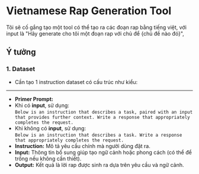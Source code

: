 # Vietnamese Rap Generation Tool
Tôi sẽ cố gắng tạo một tool có thể tạo ra các đoạn rap bằng tiếng việt, với input là "Hãy generate cho tôi một đoạn rap với chủ để {chủ đề nào đó}",

## Ý tưởng
### 1. Dataset
- Cần tạo 1 instruction dataset có cấu trúc như kiểu:

---
- **Primer Prompt:**
- Khi có **input**, sử dụng:  
  `Below is an instruction that describes a task, paired with an input that provides further context. Write a response that appropriately completes the request.`
- Khi không có **input**, sử dụng:  
  `Below is an instruction that describes a task. Write a response that appropriately completes the request.`
- **Instruction:** Mô tả yêu cầu chính mà người dùng đặt ra.
- **Input:** Thông tin bổ sung giúp tạo ngữ cảnh hoặc phong cách (có thể để trống nếu không cần thiết).
- **Output:** Kết quả là lời rap được sinh ra dựa trên yêu cầu và ngữ cảnh.
